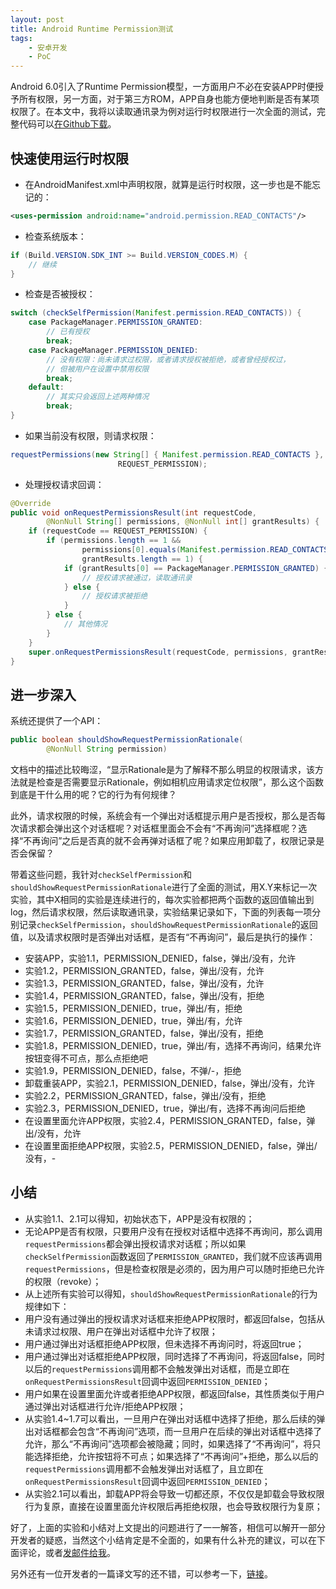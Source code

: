 ```yaml
---
layout: post
title: Android Runtime Permission测试
tags:
    - 安卓开发
    - PoC
---
```


Android 6.0引入了Runtime Permission模型，一方面用户不必在安装APP时便授予所有权限，另一方面，对于第三方ROM，APP自身也能方便地判断是否有某项权限了。在本文中，我将以读取通讯录为例对运行时权限进行一次全面的测试，完整代码可以[在Github下载](https://github.com/Piasy/AndroidPlayground/blob/master/try/AppMarshmallow/src/main/java/com/github/piasy/androidplayground/appmarshmallow/MainActivity.java)。

## 快速使用运行时权限
+  在AndroidManifest.xml中声明权限，就算是运行时权限，这一步也是不能忘记的：

``` xml
<uses-permission android:name="android.permission.READ_CONTACTS"/>
```

+  检查系统版本：

``` java
if (Build.VERSION.SDK_INT >= Build.VERSION_CODES.M) {
    // 继续
}
```

+  检查是否被授权：

``` java
switch (checkSelfPermission(Manifest.permission.READ_CONTACTS)) {
    case PackageManager.PERMISSION_GRANTED:
        // 已有授权
        break;
    case PackageManager.PERMISSION_DENIED:
        // 没有权限：尚未请求过权限，或者请求授权被拒绝，或者曾经授权过，
        // 但被用户在设置中禁用权限
        break;
    default:
        // 其实只会返回上述两种情况
        break;
}
```

+  如果当前没有权限，则请求权限：

``` java
requestPermissions(new String[] { Manifest.permission.READ_CONTACTS },
                        REQUEST_PERMISSION);
```

+  处理授权请求回调：

``` java
@Override
public void onRequestPermissionsResult(int requestCode, 
        @NonNull String[] permissions, @NonNull int[] grantResults) {
    if (requestCode == REQUEST_PERMISSION) {
        if (permissions.length == 1 &&
                permissions[0].equals(Manifest.permission.READ_CONTACTS) &&
                grantResults.length == 1) {
            if (grantResults[0] == PackageManager.PERMISSION_GRANTED) {
                // 授权请求被通过，读取通讯录
            } else {
                // 授权请求被拒绝
            }
        } else {
            // 其他情况
        }
    }
    super.onRequestPermissionsResult(requestCode, permissions, grantResults);
}
```

## 进一步深入
系统还提供了一个API：

``` java
public boolean shouldShowRequestPermissionRationale(
        @NonNull String permission)
```

文档中的描述比较晦涩，“显示Rationale是为了解释不那么明显的权限请求，该方法就是检查是否需要显示Rationale，例如相机应用请求定位权限”，那么这个函数到底是干什么用的呢？它的行为有何规律？

此外，请求权限的时候，系统会有一个弹出对话框提示用户是否授权，那么是否每次请求都会弹出这个对话框呢？对话框里面会不会有“不再询问”选择框呢？选择“不再询问”之后是否真的就不会再弹对话框了呢？如果应用卸载了，权限记录是否会保留？

带着这些问题，我针对`checkSelfPermission`和`shouldShowRequestPermissionRationale`进行了全面的测试，用X.Y来标记一次实验，其中X相同的实验是连续进行的，每次实验都把两个函数的返回值输出到log，然后请求权限，然后读取通讯录，实验结果记录如下，下面的列表每一项分别记录`checkSelfPermission`，`shouldShowRequestPermissionRationale`的返回值，以及请求权限时是否弹出对话框，是否有“不再询问”，最后是执行的操作：

+  安装APP，实验1.1，PERMISSION_DENIED，false，弹出/没有，允许
+  实验1.2，PERMISSION_GRANTED，false，弹出/没有，允许
+  实验1.3，PERMISSION_GRANTED，false，弹出/没有，允许
+  实验1.4，PERMISSION_GRANTED，false，弹出/没有，拒绝
+  实验1.5，PERMISSION_DENIED，true，弹出/有，拒绝
+  实验1.6，PERMISSION_DENIED，true，弹出/有，允许
+  实验1.7，PERMISSION_GRANTED，false，弹出/没有，拒绝
+  实验1.8，PERMISSION_DENIED，true，弹出/有，选择不再询问，结果允许按钮变得不可点，那么点拒绝吧
+  实验1.9，PERMISSION_DENIED，false，不弹/-，拒绝
+  卸载重装APP，实验2.1，PERMISSION_DENIED，false，弹出/没有，允许
+  实验2.2，PERMISSION_GRANTED，false，弹出/没有，拒绝
+  实验2.3，PERMISSION_DENIED，true，弹出/有，选择不再询问后拒绝
+  在设置里面允许APP权限，实验2.4，PERMISSION_GRANTED，false，弹出/没有，允许
+  在设置里面拒绝APP权限，实验2.5，PERMISSION_DENIED，false，弹出/没有，-

## 小结
+  从实验1.1、2.1可以得知，初始状态下，APP是没有权限的；
+  无论APP是否有权限，只要用户没有在授权对话框中选择不再询问，那么调用`requestPermissions`都会弹出授权请求对话框；所以如果`checkSelfPermission`函数返回了`PERMISSION_GRANTED`，我们就不应该再调用`requestPermissions`，但是检查权限是必须的，因为用户可以随时拒绝已允许的权限（revoke）；
+  从上述所有实验可以得知，`shouldShowRequestPermissionRationale`的行为规律如下：
  +  用户没有通过弹出的授权请求对话框来拒绝APP权限时，都返回false，包括从未请求过权限、用户在弹出对话框中允许了权限；
  +  用户通过弹出对话框拒绝APP权限，但未选择不再询问时，将返回true；
  +  用户通过弹出对话框拒绝APP权限，同时选择了不再询问，将返回false，同时以后的`requestPermissions`调用都不会触发弹出对话框，而是立即在`onRequestPermissionsResult`回调中返回`PERMISSION_DENIED`；
  +  用户如果在设置里面允许或者拒绝APP权限，都返回false，其性质类似于用户通过弹出对话框进行允许/拒绝APP权限；
+  从实验1.4~1.7可以看出，一旦用户在弹出对话框中选择了拒绝，那么后续的弹出对话框都会包含“不再询问”选项，而一旦用户在后续的弹出对话框中选择了允许，那么“不再询问”选项都会被隐藏；同时，如果选择了“不再询问”，将只能选择拒绝，允许按钮将不可点；如果选择了“不再询问”+拒绝，那么以后的`requestPermissions`调用都不会触发弹出对话框了，且立即在`onRequestPermissionsResult`回调中返回`PERMISSION_DENIED`；
+  从实验2.1可以看出，卸载APP将会导致一切都还原，不仅仅是卸载会导致权限行为复原，直接在设置里面允许权限后再拒绝权限，也会导致权限行为复原；

好了，上面的实验和小结对上文提出的问题进行了一一解答，相信可以解开一部分开发者的疑惑，当然这个小结肯定是不全面的，如果有什么补充的建议，可以在下面评论，或者[发邮件给我](mailto:xz4215@gmail.com)。

另外还有一位开发者的一篇译文写的还不错，可以参考一下，[链接](http://jijiaxin89.com/2015/08/30/Android-s-Runtime-Permission/)。
